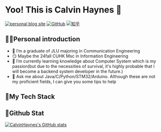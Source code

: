 # Yoo! This is Calvin Haynes 👋

[![personal blog site](https://img.shields.io/badge/个人博客站-pink)](https://blog.calvinhaynes.top/)
[![GitHub](https://img.shields.io/badge/GitHub-grey?logo=github)](https://github.com/CalvinHaynes)
[![知乎](https://img.shields.io/badge/知乎-white?logo=zhihu)](https://www.zhihu.com/people/calvinhaynes)

## 👨‍🎓Personal introduction

- 🔭 I’m a graduate of JLU majoring in Communication Engineering
- 😏 Maybe the 24fall CUHK Msc in Information Engineering
- 🌱 I’m currently learning  knowledge about Computer System which is my passion(but due to the necessities of survival, it's highly probable that I will become a backend system developer in the future.)
- 💬 Ask me about Java/C/Python/STM32/Arduino. Although these are not my proficient fields, I can give you some tips to help 

## 🚀My Tech Stack



## 🌟Github Stat

[![CalvinHaynes's GitHub stats](https://github-readme-stats.vercel.app/api?username=calvinhaynes&show_icons=true&theme=nord)](https://github.com/dmaner/github-readme-stats)
